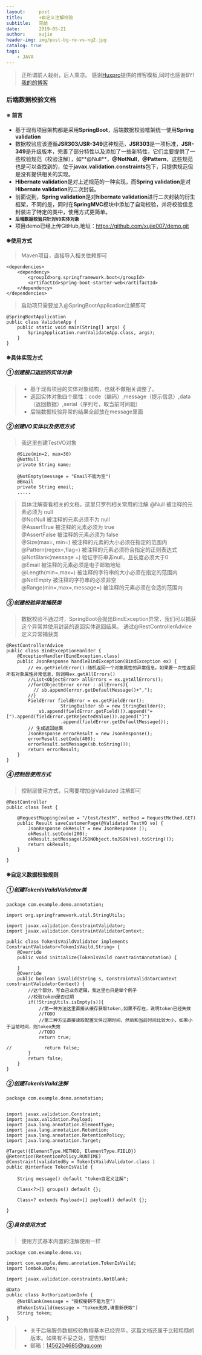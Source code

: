 ```yaml
---
layout:     post
title:      +自定义注解校验
subtitle:   完结
date:       2019-05-21
author:     xujie
header-img: img/post-bg-re-vs-ng2.jpg
catalog: true
tags:
    - JAVA
---
```


> 正所谓前人栽树，后人乘凉。
> 感谢[Huxpro](https://github.com/huxpro)提供的博客模板,同时也感谢BY!
> [我的的博客](http://my.happy-coding.cn)

### 后端数据校验文档
#### ※ 前言 
- 基于现有项目架构都是采用**SpringBoot**，后端数据校验框架统一使用**Spring validation**
- 数据校验应该遵循**JSR303/JSR-349**这种规范，**JSR303**是一项标准，**JSR-349**是升级版本，完善了部分特性以及添加了一些新特性，它们主要提供了一些校验规范（校验注解），如**@Null**，**@NotNull**，**@Pattern**，这些规范也是可以查找到的，位于**javax.validation.constraints**包下，只提供规范但是没有提供相关的实现。
- **Hibernate validation**是对上述规范的一种实现，而**Spring validation**是对**Hibernate validation**的二次封装。
- 前面说到，**Spring validation**是对**hibernate validation**进行二次封装的衍生框架，不同的是，同时在**SpringMVC**模块中添加了自动校验，并将校验信息封装进了特定的类中，使用方式更简单。
- **`后端数据校验只针对VO实体对象`**
- 项目demo已经上传GitHub,地址：https://github.com/xujie007/demo.git



#### ❋使用方式
> Maven项目，直接导入相关依赖即可
```
<dependencies>
    <dependency>
        <groupId>org.springframework.boot</groupId>
        <artifactId>spring-boot-starter-web</artifactId>
    </dependency>
</dependencies>
```
> 启动项只需要加入@SpringBootApplication注解即可
```
@SpringBootApplication
public class ValidateApp {
    public static void main(String[] args) {
        SpringApplication.run(ValidateApp.class, args);
    }
}
```

#### ❋具体实现方式
##### ①创建接口返回的实体对象
> - 基于现有项目的实体对象结构，也就不做相关调整了。
> - 返回实体对象四个属性：code（编码）,message（提示信息）,data（返回数据）,serial（序列号，取当前时间戳）
> - 后端数据校验异常的结果全部放在message里面

##### ②创建VO实体以及使用方式
> 我这里创建TestVO对象
```
    @Size(min=2, max=30)
    @NotNull
    private String name;
    
    @NotEmpty(message = "Email不能为空")
    @Email
    private String email;
    .....
```
> 具体注解查看相关的文档，这里只罗列相关常用的注解
> @Null   被注释的元素必须为 null    
@NotNull    被注释的元素必须不为 null    
@AssertTrue     被注释的元素必须为 true    
@AssertFalse    被注释的元素必须为 false    
@Size(max=, min=)   被注释的元素的大小必须在指定的范围内    
@Pattern(regex=,flag=)  被注释的元素必须符合指定的正则表达式    
@NotBlank(message =)   验证字符串非null，且长度必须大于0    
@Email  被注释的元素必须是电子邮箱地址    
@Length(min=,max=)  被注释的字符串的大小必须在指定的范围内    
@NotEmpty   被注释的字符串的必须非空    
@Range(min=,max=,message=)  被注释的元素必须在合适的范围内

##### ③创建校验异常捕获类
>数据校验不通过时，SpringBoot会抛出BindException异常，我们可以捕获这个异常并使用封装的返回实体返回结果。
>通过@RestControllerAdvice定义异常捕获类
```
@RestControllerAdvice
public class BindExceptionHanlder {
    @ExceptionHandler(BindException.class)
    public JsonResponse handleBindException(BindException ex) {
        // ex.getFieldError():随机返回一个对象属性的异常信息。如果要一次性返回所有对象属性异常信息，则调用ex.getAllErrors()
        //List<ObjectError> allErrors = ex.getAllErrors();
        //for(ObjectError error : allErrors){
          // sb.append(error.getDefaultMessage()+",");
        //}
        FieldError fieldError = ex.getFieldError();
                    StringBuilder sb = new StringBuilder();
            sb.append(fieldError.getField()).append("=[").append(fieldError.getRejectedValue()).append("]")
                    .append(fieldError.getDefaultMessage());
        // 生成返回结果
        JsonResponse errorResult = new JsonResponse();
        errorResult.setCode(400);
        errorResult.setMessage(sb.toString());
        return errorResult;
    }
}
```

##### ④控制层使用方式
> 控制层使用方式，只需要增加@Validated 注解即可
```
@RestController
public class Test {

    @RequestMapping(value = "/test/testM", method = RequestMethod.GET)
    public Result saveCustomerPage(@Validated TestVO vo) {
        JsonResponse okResult = new JsonResponse ();
        okResult.setCode(200);
        okResult.setMessage(JSONObject.toJSON(vo).toString());
        return okResult;
    }
    
}
```

#### ❋自定义数据校验规则
##### ①创建**TokenIsVaildValidator**类
```
package com.example.demo.annotation;

import org.springframework.util.StringUtils;

import javax.validation.ConstraintValidator;
import javax.validation.ConstraintValidatorContext;

public class TokenIsVaildValidator implements ConstraintValidator<TokenIsVaild,String> {
    @Override
    public void initialize(TokenIsVaild constraintAnnotation) {

    }
    @Override
    public boolean isValid(String s, ConstraintValidatorContext constraintValidatorContext) {
		//这个部分，写自己业务逻辑，我这里也只是举个例子
        //校验token是否过期
        if(!StringUtils.isEmpty(s)){
            //第一种方法这里直接从缓存获取token,如果不存在，说明token已经失效
            //TODO
            //第二种方法直接读取配置文件过期时间，然后和当前时间比较大小，如果小于当前时间，则token失效
            //TODO
            return true;

//            return false;
        }
        return false;
    }
}
```

##### ②创建**TokenIsVaild**注解
```
package com.example.demo.annotation;


import javax.validation.Constraint;
import javax.validation.Payload;
import java.lang.annotation.ElementType;
import java.lang.annotation.Retention;
import java.lang.annotation.RetentionPolicy;
import java.lang.annotation.Target;

@Target({ElementType.METHOD, ElementType.FIELD})
@Retention(RetentionPolicy.RUNTIME)
@Constraint(validatedBy = TokenIsVaildValidator.class )
public @interface TokenIsVaild {

    String message() default "token自定义注解";

    Class<?>[] groups() default {};

    Class<? extends Payload>[] payload() default {};

}
```

##### ③具体使用方式
>使用方式基本内置的注解使用一样
```
package com.example.demo.vo;

import com.example.demo.annotation.TokenIsVaild;
import lombok.Data;

import javax.validation.constraints.NotBlank;

@Data
public class AuthorizationInfo {
    @NotBlank(message = "授权秘钥不能为空")
    @TokenIsVaild(message = "token无效,请重新获取")
    String token;
}
```

> - 关于后端服务数据校验教程基本已经完毕，这篇文档还属于比较粗糙的版本。如果有不妥之处，望告知!
> - 邮箱：1456204685@qq.com



